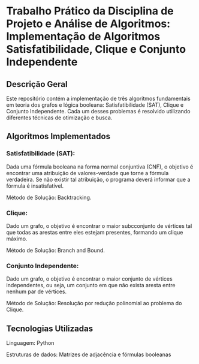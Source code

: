 # Trabalho Prático da Disciplina de Projeto e Análise de Algoritmos: Implementação de Algoritmos Satisfatibilidade, Clique e Conjunto Independente
## Descrição Geral
Este repositório contém a implementação de três algoritmos fundamentais em teoria dos grafos e lógica booleana: Satisfatibilidade (SAT), Clique e Conjunto Independente. Cada um desses problemas é resolvido utilizando diferentes técnicas de otimização e busca.

## Algoritmos Implementados

### Satisfatibilidade (SAT):
Dada uma fórmula booleana na forma normal conjuntiva (CNF), o objetivo é encontrar uma atribuição de valores-verdade que torne a fórmula verdadeira. Se não existir tal atribuição, o programa deverá informar que a fórmula é insatisfatível.

Método de Solução: Backtracking.

### Clique:
Dado um grafo, o objetivo é encontrar o maior subcconjunto de vértices tal que todas as arestas entre eles estejam presentes, formando um clique máximo.

Método de Solução: Branch and Bound.

### Conjunto Independente:
Dado um grafo, o objetivo é encontrar o maior conjunto de vértices independentes, ou seja, um conjunto em que não exista aresta entre nenhum par de vértices.

Método de Solução: Resolução por redução polinomial ao problema do Clique.

## Tecnologias Utilizadas
Linguagem: Python

Estruturas de dados: Matrizes de adjacência e fórmulas booleanas

